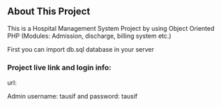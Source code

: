 ## About This Project

This is a Hospital Management System Project by using Object Oriented PHP 
(Modules: Admission, discharge, billing system etc.)

First you can import db.sql database in your server

<h3>Project live link and login info:</h3>
<p>url:</p>
<p> Admin username: tausif and password: tausif </p>
